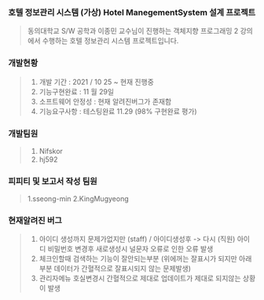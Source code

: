 ### 호텔 정보관리 시스템 (가상) Hotel ManegementSystem 설계 프로젝트 
>동의대학교 S/W 공학과 이종민  교수님이 진행하는 객체지향 프로그래밍 2 강의에서 수행하는 호텔 정보관리 시스템 프로젝트입니다. 

### 개발현황 
>1. 개발 기간 : 2021 / 10 25 ~ 현재 진행중
>2. 기능구현완료 : 11 월 29일 
>3. 소프트웨어 안정성 : 현재 알려진버그가 존재함 
>4. 기능요구사항 : 테스팅완료 11.29 (98% 구현완료 평가)

### 개발팀원 

>1. Nifskor
>2. hj592

### 피피티 및 보고서 작성 팀원
>1.sseong-min
>2.KingMugyeong

### 현재알려진 버그 
>1. 아이디 생성까지 문제가없지만 (staff) / 아이디생성후 -> 다시 (직원) 아이디 비밀번호 변경후 새로생성시 널문자 오류로 인한 오류 발생 
>2. 체크인할때 검색하는 기능이 잘안되는부분 (위에꺼는 잘표시가 되지만 아래부분 데이터가 간혈적으로 잘표시되지 않는 문제발생)
>3. 관리자메뉴 호실변경시 간혈적으로 제대로 업데이트가 제대로 되지않는 상황이 발생
